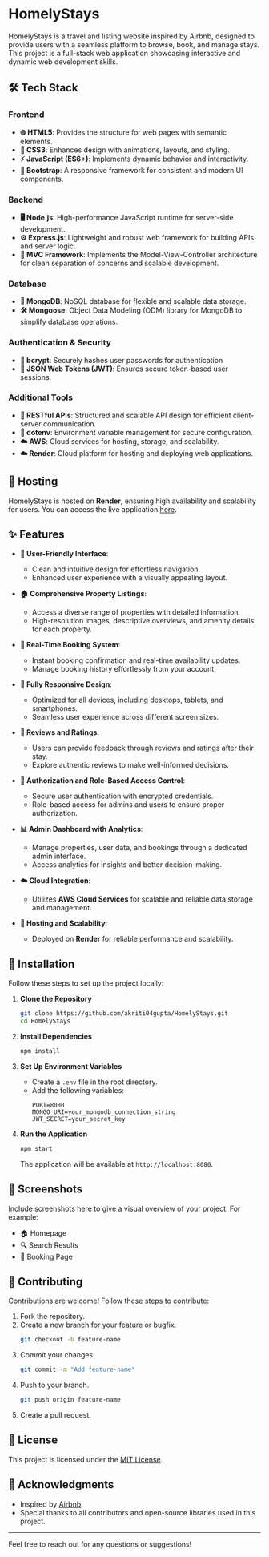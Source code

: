 # HomelyStays

HomelyStays is a travel and listing website inspired by Airbnb, designed to provide users with a seamless platform to browse, book, and manage stays. This project is a full-stack web application showcasing interactive and dynamic web development skills.

## 🛠 Tech Stack

### Frontend
- **🌐 HTML5**: Provides the structure for web pages with semantic elements.
- **🎨 CSS3**: Enhances design with animations, layouts, and styling.
- **⚡ JavaScript (ES6+)**: Implements dynamic behavior and interactivity.
- **📱 Bootstrap**: A responsive framework for consistent and modern UI components.

### Backend
- **🖥️ Node.js**: High-performance JavaScript runtime for server-side development.
- **⚙️ Express.js**: Lightweight and robust web framework for building APIs and server logic.
- **📐 MVC Framework**: Implements the Model-View-Controller architecture for clean separation of concerns and scalable development.

### Database
- **📂 MongoDB**: NoSQL database for flexible and scalable data storage.
- **🛠️ Mongoose**: Object Data Modeling (ODM) library for MongoDB to simplify database operations.

### Authentication & Security
- **🔐 bcrypt**: Securely hashes user passwords for authentication
- **🔑 JSON Web Tokens (JWT)**: Ensures secure token-based user sessions.

### Additional Tools
- **🔗 RESTful APIs**: Structured and scalable API design for efficient client-server communication.
- **🔧 dotenv**: Environment variable management for secure configuration.
- **☁️ AWS**: Cloud services for hosting, storage, and scalability.
- **☁️ Render**: Cloud platform for hosting and deploying web applications.

## 🚀 Hosting

HomelyStays is hosted on **Render**, ensuring high availability and scalability for users. You can access the live application [here](https://homelystays.onrender.com/listings).

## ✨ Features

- **🌟 User-Friendly Interface**: 
  - Clean and intuitive design for effortless navigation.
  - Enhanced user experience with a visually appealing layout.

- **🏠 Comprehensive Property Listings**: 
  - Access a diverse range of properties with detailed information.
  - High-resolution images, descriptive overviews, and amenity details for each property.

- **📅 Real-Time Booking System**: 
  - Instant booking confirmation and real-time availability updates.
  - Manage booking history effortlessly from your account.

- **📱 Fully Responsive Design**: 
  - Optimized for all devices, including desktops, tablets, and smartphones.
  - Seamless user experience across different screen sizes.

- **💬 Reviews and Ratings**: 
  - Users can provide feedback through reviews and ratings after their stay.
  - Explore authentic reviews to make well-informed decisions.

- **🔑 Authorization and Role-Based Access Control**: 
  - Secure user authentication with encrypted credentials.
  - Role-based access for admins and users to ensure proper authorization.

- **📊 Admin Dashboard with Analytics**: 
  - Manage properties, user data, and bookings through a dedicated admin interface.
  - Access analytics for insights and better decision-making.

- **☁️ Cloud Integration**: 
  - Utilizes **AWS Cloud Services** for scalable and reliable data storage and management.

- **🚀 Hosting and Scalability**: 
  - Deployed on **Render** for reliable performance and scalability.


## 🚀 Installation

Follow these steps to set up the project locally:

1. **Clone the Repository**
   ```bash
   git clone https://github.com/akriti04gupta/HomelyStays.git
   cd HomelyStays
   ```

2. **Install Dependencies**
   ```bash
   npm install
   ```

3. **Set Up Environment Variables**
   - Create a `.env` file in the root directory.
   - Add the following variables:
     ```env
     PORT=8080
     MONGO_URI=your_mongodb_connection_string
     JWT_SECRET=your_secret_key
     ```

4. **Run the Application**
   ```bash
   npm start
   ```
   The application will be available at `http://localhost:8080`.

## 📸 Screenshots

Include screenshots here to give a visual overview of your project. For example:
- 🏠 Homepage
- 🔍 Search Results
- 📅 Booking Page

## 🤝 Contributing

Contributions are welcome! Follow these steps to contribute:

1. Fork the repository.
2. Create a new branch for your feature or bugfix.
   ```bash
   git checkout -b feature-name
   ```
3. Commit your changes.
   ```bash
   git commit -m "Add feature-name"
   ```
4. Push to your branch.
   ```bash
   git push origin feature-name
   ```
5. Create a pull request.

## 📜 License

This project is licensed under the [MIT License](LICENSE).

## 🙏 Acknowledgments

- Inspired by [Airbnb](https://www.airbnb.com/).
- Special thanks to all contributors and open-source libraries used in this project.

---

Feel free to reach out for any questions or suggestions!

